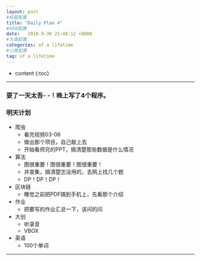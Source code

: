 ```yaml
---
layout: post
#标题配置
title: "Daily Plan 4"
#时间配置
date:   2018-9-30 21:48:12 +0800
#大类配置
categories: of a lifetime
#小类配置
tag: of a lifetime
---
```


* content
{:toc}
 


----------



### 耍了一天太吾- -！晚上写了4个程序。 


### 明天计划
- 爬虫
	- 看完视频03-06
	- 做出那个项目，自己敲上去
	- 开始看师兄的PPT，搞清楚那些数据是什么情况
- 算法 
	- 图很重要！图很重要！图很重要！
	- 并查集，搞清楚怎没用的，去网上找几个题
	- DP！DP！DP！
- 区块链
	- 睡觉之前把PDF搞到手机上，先看那个介绍
- 作业
	- 把要写的作业汇总一下，该问的问
- 大创
	- 听录音
	- VBOX
- 英语
	- 100个单词





----------